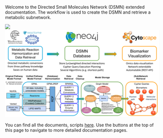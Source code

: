 Welcome to the Directed Small Molecules Network (DSMN) extended documentation.
The workflow is used to create the DSMN and retrieve a metabolic subnetwork.

![](./workflow1.svg)
<img src="./images/logos/Figure1_workflowDSMN.svg">

You can find all the documents, scripts [here](https://github.com/cyNeo4j/DSMN). Use the buttons at the top of this page to navigate to more detailed documentation pages.
